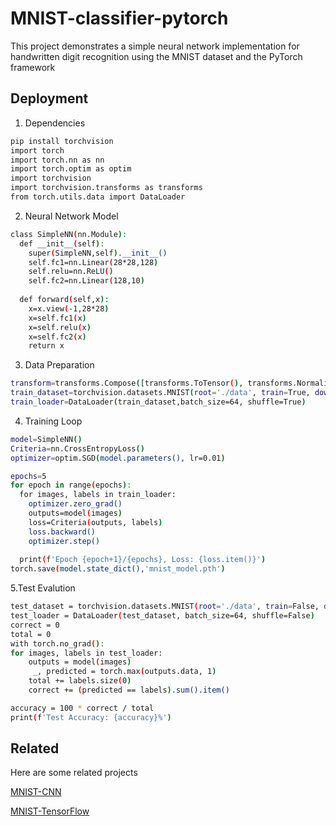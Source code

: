 

# MNIST-classifier-pytorch
This project demonstrates a simple neural network implementation for handwritten digit recognition using the MNIST dataset and the PyTorch framework


## Deployment

1. Dependencies

```bash
pip install torchvision
import torch
import torch.nn as nn
import torch.optim as optim
import torchvision
import torchvision.transforms as transforms
from torch.utils.data import DataLoader
```

2. Neural Network Model

```bash
class SimpleNN(nn.Module):
  def __init__(self):
    super(SimpleNN,self).__init__()
    self.fc1=nn.Linear(28*28,128)  
    self.relu=nn.ReLU()             
    self.fc2=nn.Linear(128,10)       
     
  def forward(self,x):
    x=x.view(-1,28*28)              
    x=self.fc1(x)
    x=self.relu(x)
    x=self.fc2(x)
    return x   
```
3. Data Preparation
```bash
transform=transforms.Compose([transforms.ToTensor(), transforms.Normalize((0.5,),(0.5,))])
train_dataset=torchvision.datasets.MNIST(root='./data', train=True, download=True, transform=transform)
train_loader=DataLoader(train_dataset,batch_size=64, shuffle=True)
```
4. Training Loop
```bash
model=SimpleNN()
Criteria=nn.CrossEntropyLoss()
optimizer=optim.SGD(model.parameters(), lr=0.01)

epochs=5
for epoch in range(epochs):
  for images, labels in train_loader:
    optimizer.zero_grad()   
    outputs=model(images)
    loss=Criteria(outputs, labels) 
    loss.backward()         
    optimizer.step()        
     
  print(f'Epoch {epoch+1}/{epochs}, Loss: {loss.item()}')
torch.save(model.state_dict(),'mnist_model.pth')

```
5.Test Evalution
```bash
test_dataset = torchvision.datasets.MNIST(root='./data', train=False, download=True, transform=transform)
test_loader = DataLoader(test_dataset, batch_size=64, shuffle=False)
correct = 0
total = 0
with torch.no_grad(): 
for images, labels in test_loader:
    outputs = model(images)
     _, predicted = torch.max(outputs.data, 1)  
    total += labels.size(0)
    correct += (predicted == labels).sum().item()

accuracy = 100 * correct / total
print(f'Test Accuracy: {accuracy}%')

```
## Related

Here are some related projects

[MNIST-CNN](https://github.com/AmritK10/MNIST-CNN/blob/master/README.md)

[MNIST-TensorFlow](https://github.com/golbin/TensorFlow-MNIST/blob/master/README.md)
